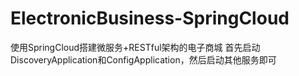 # ElectronicBusiness-SpringCloud
使用SpringCloud搭建微服务+RESTful架构的电子商城 
首先启动DiscoveryApplication和ConfigApplication，然后启动其他服务即可
